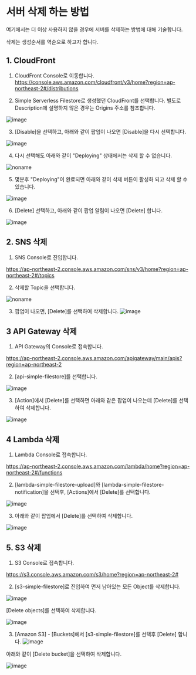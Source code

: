 # 서버 삭제 하는 방법

여기에서는 더 이상 사용하지 않을 경우에 서버를 삭제하는 방법에 대해 기술합니다. 

삭제는 생성순서를 역순으로 하고자 합니다.

## 1. CloudFront

1) CloudFront Console로 이동합니다. 
https://console.aws.amazon.com/cloudfront/v3/home?region=ap-northeast-2#/distributions

2) Simple Serverless Filestore로 생성했던 CloudFront를 선택합니다. 별도로 Description에 설명하지 않은 경우는 Origins 주소를 참조합니다. 

![image](https://user-images.githubusercontent.com/52392004/156904736-95b9a730-400c-4d89-ab44-441436cad485.png)

3) [Disable]을 선택하고, 아래와 같이 팝업이 나오면 [Disable]을 다시 선택합니다.

![image](https://user-images.githubusercontent.com/52392004/156904749-5e26d444-aa92-4b06-83ae-eb3f6f37ea2c.png)

4) 다시 선택해도 아래와 같이 "Deploying" 상태에서는 삭제 할 수 없습니다. 

![noname](https://user-images.githubusercontent.com/52392004/156904790-d990dfff-7ee8-4c17-a2e9-d4ba8c82fc17.png)

5) 몇분후 "Deploying"이 완료되면 아래와 같이 삭제 버튼이 활성화 되고 삭제 할 수 있습니다. 

![image](https://user-images.githubusercontent.com/52392004/156904820-95e51919-bb02-4315-a38e-275f2fb2269b.png)

6) [Delete] 선택하고, 아래와 같이 팝업 알림이 나오면 [Delete] 합니다.

![image](https://user-images.githubusercontent.com/52392004/156904830-898e9631-3346-4cc0-9648-34e5458ae310.png)


## 2. SNS 삭제 

1) SNS Console로 진입합니다. 

https://ap-northeast-2.console.aws.amazon.com/sns/v3/home?region=ap-northeast-2#/topics

2) 삭제할 Topic을 선택합니다.

![noname](https://user-images.githubusercontent.com/52392004/156904898-8032b173-2b92-4120-a888-eb28878e723a.png)

3) 팝업이 나오면, [Delete]를 선택하여 삭제합니다.
![image](https://user-images.githubusercontent.com/52392004/156904917-0ea86b35-f765-4144-a0ab-a29edbf76101.png)


## 3 API Gateway 삭제

1) API Gateway의 Console로 접속합니다.

https://ap-northeast-2.console.aws.amazon.com/apigateway/main/apis?region=ap-northeast-2

2) [api-simple-filestore]를 선택합니다. 

![image](https://user-images.githubusercontent.com/52392004/156904969-411452dd-3b42-4e1e-918f-116a73432710.png)

3) [Action]에서 [Delete]를 선택하면 아래와 같은 팝업이 나오는데 [Delete]를 선택하여 삭제합니다. 

![image](https://user-images.githubusercontent.com/52392004/156905003-e1de0073-b517-4020-9ed0-e99bb5d4bf8f.png)


## 4 Lambda 삭제

1) Lambda Console로 접속합니다. 

https://ap-northeast-2.console.aws.amazon.com/lambda/home?region=ap-northeast-2#/functions

2) [lambda-simple-filestore-upload]와 [lambda-simple-filestore-notification]을 선택후, [Actions]에서 [Delete]를 선택합니다. 

![image](https://user-images.githubusercontent.com/52392004/156905044-dd6558d3-3a58-4d96-904c-87d0aaabd6a2.png)

3) 아래와 같이 팝업에서 [Delete]를 선택하여 삭제합니다. 

![image](https://user-images.githubusercontent.com/52392004/156905076-ef65668b-cb78-4623-b066-491a8d43092d.png)

## 5. S3 삭제

1. S3 Console로 접속합니다. 

https://s3.console.aws.amazon.com/s3/home?region=ap-northeast-2#

2. [s3-simple-filestore]로 진입하여 먼저 남아있는 모든 Object를 삭제합니다. 

![image](https://user-images.githubusercontent.com/52392004/156905207-dd339e19-6b04-449c-8904-d3c9f3a14469.png)

[Delete objects]를 선택하여 삭제합니다. 

![image](https://user-images.githubusercontent.com/52392004/156905230-f019428d-b630-4f2e-a1b9-1a47410f401f.png)

3. [Amazon S3] - [Buckets]에서 [s3-simple-filestore]를 선택후 [Delete] 합니다. 
![image](https://user-images.githubusercontent.com/52392004/156905152-c2382768-3171-415d-a4c0-50d8a7cb72ac.png)

아래와 같이 [Delete bucket]을 선택하여 삭제합니다. 

![image](https://user-images.githubusercontent.com/52392004/156905284-d922a482-232c-48cb-8757-cbe46cb932be.png)

